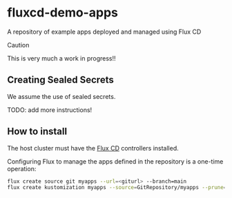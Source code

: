 # fluxcd-demo-apps
A repository of example apps deployed and managed using Flux CD

> [!CAUTION]
> This is very much a work in progress!!

## Creating Sealed Secrets

We assume the use of sealed secrets.

TODO: add more instructions!

## How to install

The host cluster must have the [Flux CD](https://fluxcd.io/) controllers installed.

Configuring Flux to manage the apps defined in the repository is a one-time operation:

```sh
flux create source git myapps --url=<giturl> --branch=main
flux create kustomization myapps --source=GitRepository/myapps --prune=true
```
